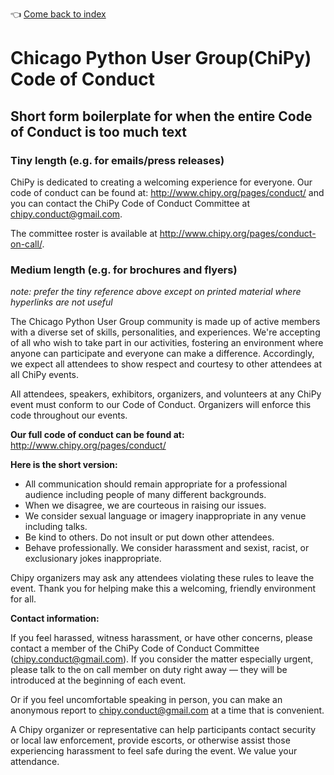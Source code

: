 ﻿:point_left: [Come back to index](README.md)

# Chicago Python User Group(ChiPy) Code of Conduct

## Short form boilerplate for when the entire Code of Conduct is too much text

### Tiny length (e.g. for emails/press releases)

ChiPy is dedicated to creating a welcoming experience for everyone.
Our code of conduct can be found at: http://www.chipy.org/pages/conduct/
and you can contact the ChiPy Code of Conduct Committee at
chipy.conduct@gmail.com.

The committee roster is available at http://www.chipy.org/pages/conduct-on-call/.


### Medium length (e.g. for brochures and flyers)

*note: prefer the tiny reference above except on printed material where
 hyperlinks are not useful*

The Chicago Python User Group community is made up of active members with a
diverse set of skills, personalities, and experiences.
We're accepting of all who wish to take part in our activities, fostering an
environment where anyone can participate and everyone can make a difference. 
Accordingly, we expect all attendees to show respect and courtesy to other
attendees at all ChiPy events.

All attendees, speakers, exhibitors, organizers, and volunteers at any
ChiPy event must conform to our Code of Conduct. Organizers will enforce
this code throughout our events.

**Our full code of conduct can be found at:**
http://www.chipy.org/pages/conduct/ 

**Here is the short version:**

- All communication should remain appropriate for a professional audience
  including people of many different backgrounds.
- When we disagree, we are courteous in raising our issues.
- We consider sexual language or imagery inappropriate in any venue
  including talks.
- Be kind to others. Do not insult or put down other attendees.
- Behave professionally. We consider harassment and sexist, racist,
  or exclusionary jokes inappropriate.

Chipy organizers may ask any attendees violating these rules to leave the event.
Thank you for helping make this a welcoming, friendly environment for all.

**Contact information:**

If you feel harassed, witness harassment, or have other concerns,
please contact a member of the ChiPy Code of Conduct Committee
(chipy.conduct@gmail.com).  If you consider the matter especially
urgent, please talk to the on call member on duty right away —
they will be introduced at the beginning of each event.

Or if you feel uncomfortable speaking in person, you can make an
anonymous report to chipy.conduct@gmail.com at a time that is
convenient.

A Chipy organizer or representative can help participants contact security
or local law enforcement, provide escorts, or otherwise assist those
experiencing harassment to feel safe during the event.
We value your attendance.

